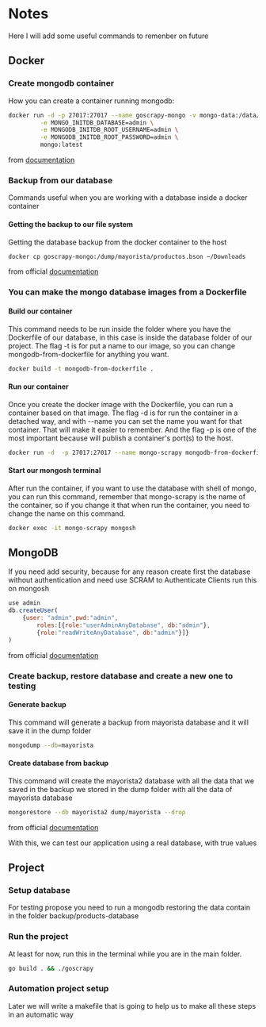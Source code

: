 # Notes

Here I will add some useful commands to remenber on future

## Docker

### Create mongodb container

How you can create a container running mongodb:

```bash
docker run -d -p 27017:27017 --name goscrapy-mongo -v mongo-data:/data/db \
         -e MONGO_INITDB_DATABASE=admin \
         -e MONGODB_INITDB_ROOT_USERNAME=admin \
         -e MONGODB_INITDB_ROOT_PASSWORD=admin \
         mongo:latest
```

from [documentation](https://hub.docker.com/_/mongo)

### Backup from our database

Commands useful when you are working with a database inside a docker container

#### Getting the backup to our file system

Getting the database backup from the docker container to the host

```bash
docker cp goscrapy-mongo:/dump/mayorista/productos.bson ~/Downloads
```

from official [documentation](https://docs.docker.com/engine/reference/commandline/cp/)

### You can make the mongo database images from a Dockerfile

#### Build our container

This command needs to be run inside the folder where you have the Dockerfile of our database, in this case
is inside the database folder of our project.
The flag -t is for put a name to our image, so you can change mongodb-from-dockerfile for anything you want.

```bash
docker build -t mongodb-from-dockerfile .
```

#### Run our container

Once you create the docker image with the Dockerfile, you can run a container based on that image.
The flag -d is for run the container in a detached way, and with --name you can set the name you want for that container. That will make it easier to remember. And the flag -p is one of the most important because will publish a container's port(s) to the host.

```bash
docker run -d  -p 27017:27017 --name mongo-scrapy mongodb-from-dockerfile
```

#### Start our mongosh terminal

After run the container, if you want to use the database with shell of mongo, you can run this command, remember that mongo-scrapy is the name of the container, so if you change it that when run the container, you need to change the name on this command.

```bash
docker exec -it mongo-scrapy mongosh
```

## MongoDB

If you need add security, because for any reason create first the database without authentication and need use SCRAM to Authenticate Clients run this on mongosh

```javascript
use admin
db.createUser(
    {user: "admin",pwd:"admin",
        roles:[{role:"userAdminAnyDatabase", db:"admin"},
        {role:"readWriteAnyDatabase", db:"admin"}]}
)

```
from official [documentation](https://www.mongodb.com/docs/manual/tutorial/configure-scram-client-authentication)

### Create backup, restore database and create a new one to testing

#### Generate backup

This command will generate a backup from mayorista database and it will save it in the dump folder

```bash
mongodump --db=mayorista
```

#### Create database from backup

This command will create the mayorista2 database with all the data that we saved in the backup we stored in the dump folder
with all the data of mayorista database

```bash
mongorestore --db mayorista2 dump/mayorista --drop
```

from official [documentation](https://www.mongodb.com/docs/cloud-manager/tutorial/restore-single-database/)

With this, we can test our application using a real database, with true values


## Project

### Setup database

For testing propose you need to run a mongodb restoring the data contain in the folder backup/products-database

### Run the project

At least for now, run this in the terminal while you are in the main folder.

```bash
go build . && ./goscrapy
```
### Automation project setup

Later we will write a makefile that is going to help us to make all these steps in an automatic way
